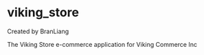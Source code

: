 viking_store
============

Created by BranLiang 

The Viking Store e-commerce application for Viking Commerce Inc
